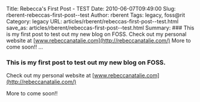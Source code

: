 Title: Rebecca's First Post - TEST
Date: 2010-06-07T09:49:00
Slug: rberent-rebeccas-first-post--test
Author: rberent
Tags: legacy, foss@rit
Category: legacy
URL: articles/rberent/rebeccas-first-post--test.html
save_as: articles/rberent/rebeccas-first-post--test.html
Summary: ### This is my first post to test out my new blog on FOSS.  Check out my personal website at [www.rebeccanatalie.com](http://rebeccanatalie.com/)  More to come soon!!   ... 

### This is my first post to test out my new blog on FOSS.

Check out my personal website at
[www.rebeccanatalie.com](http://rebeccanatalie.com/)

More to come soon!!

